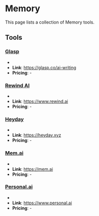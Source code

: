 # Memory

This page lists a collection of Memory tools.

## Tools

### [Glasp](https://glasp.co/ai-writing)
-
- **Link**: https://glasp.co/ai-writing
- **Pricing**: -

### [Rewind AI](https://www.rewind.ai)
-
- **Link**: https://www.rewind.ai
- **Pricing**: -

### [Heyday](https://heyday.xyz)
-
- **Link**: https://heyday.xyz
- **Pricing**: -

### [Mem.ai](https://mem.ai)
-
- **Link**: https://mem.ai
- **Pricing**: -

### [Personal.ai](https://www.personal.ai)
-
- **Link**: https://www.personal.ai
- **Pricing**: -

